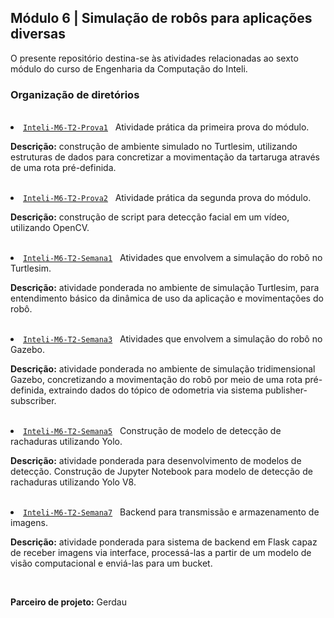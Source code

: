 <h2>Módulo 6 | Simulação de robôs para aplicações diversas</h2>

<p>O presente repositório destina-se às atividades relacionadas ao sexto módulo do curso de Engenharia da Computação do Inteli.</p>

<h3>Organização de diretórios</h3><br>

<li><a href="https://github.com/Pablo-RLV/Inteli-M6-T2/tree/main/Inteli-M6-T2-Prova1"><code>Inteli-M6-T2-Prova1</code></a>&nbsp;&nbsp;&nbsp;Atividade prática da primeira prova do módulo.<br>
  <p><b>Descrição:</b> construção de ambiente simulado no Turtlesim, utilizando estruturas de dados para concretizar a movimentação da tartaruga através de uma rota pré-definida.</p>
<br>

<li><a href="https://github.com/Pablo-RLV/Inteli-M6-T2/tree/main/Inteli-M6-T2-Prova2"><code>Inteli-M6-T2-Prova2</code></a>&nbsp;&nbsp;&nbsp;Atividade prática da segunda prova do módulo.<br>
  <p><b>Descrição:</b> construção de script para detecção facial em um vídeo, utilizando OpenCV.</p>
<br>
  
<li><a href="https://github.com/Pablo-RLV/Inteli-M6-T2/tree/main/Inteli-M6-T2-Semana1"><code>Inteli-M6-T2-Semana1</code></a>&nbsp;&nbsp;&nbsp;Atividades que envolvem a simulação do robô no Turtlesim.<br>
    <p><b>Descrição:</b> atividade ponderada no ambiente de simulação Turtlesim, para entendimento básico da dinâmica de uso da aplicação e movimentações do robô.</p>
  <br>

<li><a href="https://github.com/Pablo-RLV/Inteli-M6-T2/tree/main/Inteli-M6-T2-Semana3"><code>Inteli-M6-T2-Semana3</code></a>&nbsp;&nbsp;&nbsp;Atividades que envolvem a simulação do robô no Gazebo.<br>
    <p><b>Descrição:</b> atividade ponderada no ambiente de simulação tridimensional Gazebo, concretizando a movimentação do robô por meio de uma rota pré-definida, extraindo dados do tópico de odometria via sistema publisher-subscriber.</p>
  <br>

<li><a href="https://github.com/Pablo-RLV/Inteli-M6-T2/tree/main/Inteli-M6-T2-Semana5"><code>Inteli-M6-T2-Semana5</code></a>&nbsp;&nbsp;&nbsp;Construção de modelo de detecção de rachaduras utilizando Yolo.<br>
      <p><b>Descrição:</b> atividade ponderada para desenvolvimento de modelos de detecção. Construção de Jupyter Notebook para modelo de detecção de rachaduras utilizando Yolo V8.</p>
  <br>

<li><a href="https://github.com/Pablo-RLV/Inteli-M6-T2/tree/main/Inteli-M6-T2-Semana7"><code>Inteli-M6-T2-Semana7</code></a>&nbsp;&nbsp;&nbsp;Backend para transmissão e armazenamento de imagens.<br>
      <p><b>Descrição:</b> atividade ponderada para sistema de backend em Flask capaz de receber imagens via interface, processá-las a partir de um modelo de visão computacional e enviá-las para um bucket.</p>
  <br>

**Parceiro de projeto:** Gerdau
